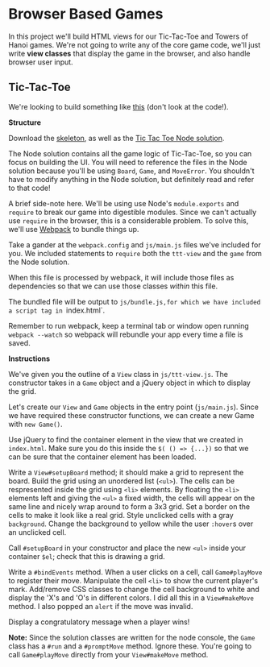 # Browser Based Games

In this project we'll build HTML views for our Tic-Tac-Toe and Towers
of Hanoi games. We're not going to write any of the core game code,
we'll just write **view classes** that display the game in the
browser, and also handle browser user input.

## Tic-Tac-Toe

We're looking to build something like [this][ttt-demo] (don't look at
the code!).

**Structure**

Download the [skeleton][skeleton], as well as the [Tic Tac Toe Node solution][ttt-node].

The Node solution contains all the game logic of Tic-Tac-Toe, so you can focus on building the UI. You will need to reference the files in the Node solution because you'll be using `Board`, `Game`, and `MoveError`. You shouldn't have to modify anything in the Node solution, but definitely read and refer to that code!

A brief side-note here. We'll be using use Node's `module.exports` and
`require` to break our game into digestible modules. Since we can't actually use `require` in the browser, this is a considerable problem. To solve this, we'll use [Webpack][webpack] to bundle things up.

Take a gander at the `webpack.config` and `js/main.js` files we've included for you. We included statements to `require` both the `ttt-view` and the `game` from the Node solution.

When this file is processed by webpack, it will include those files as
dependencies so that we can use those classes _within_ this file.

The bundled file will be output to `js/bundle.js,for which we have included a script tag in `index.html`.

Remember to run webpack, keep a terminal tab or window open running `webpack --watch` so webpack will rebundle your app every time a file is saved.

[webpack]: ../../readings/browser-modules.md#webpack

**Instructions**

We've given you the outline of a `View` class in `js/ttt-view.js`.
The constructor takes in a `Game` object and a jQuery object in
which to display the grid.

Let's create our `View` and `Game` objects in the entry point (`js/main.js`). Since we have required these constructor functions, we can create a new Game with `new Game()`.

Use jQuery to find the container element in the view that we created in
`index.html`. Make sure you do this inside the `$( () => {...})` so that we can be sure that the container element has been loaded.

Write a `View#setupBoard` method; it should make a grid to represent the
board. Build the grid using an unordered list (`<ul>`). The cells can
be respresented inside the grid using `<li>` elements. By floating the
`<li>` elements left and giving the `<ul>` a fixed width, the cells
will appear on the same line and nicely wrap around to form a 3x3 grid.
Set a border on the cells to make it look like a real grid. Style
unclicked cells with a gray `background`. Change the background to
yellow while the user `:hover`s over an unclicked cell.

Call `#setupBoard` in your constructor and place the new `<ul>` inside
your container `$el`; check that this is drawing a grid.

Write a `#bindEvents` method. When a user clicks on a cell, call
`Game#playMove` to register their move. Manipulate the cell `<li>`
to show the current player's mark. Add/remove CSS classes to change
the cell background to white and display the 'X's and 'O's in different
colors. I did all this in a `View#makeMove` method. I also popped an
`alert` if the move was invalid.

Display a congratulatory message when a player wins!

**Note:** Since the solution classes are written for the node console,
the `Game` class has a `#run` and a `#promptMove` method. Ignore
these. You're going to call `Game#playMove` directly from your
`View#makeMove` method.

[ttt-demo]: http://appacademy.github.io/ttt.js/solution/index.html
[ttt-node]: http://github.com/appacademy/curriculum/tree/master/javascript/projects/ttt_node/solution.zip?raw=true
[skeleton]: skeleton.zip?raw=true
